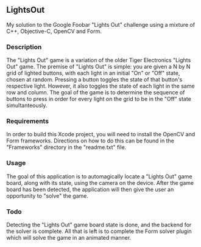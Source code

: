 ## LightsOut
My solution to the Google Foobar "Lights Out" challenge using a mixture of C++, Objective-C, OpenCV and Form.

### Description
The "Lights Out" game is a variation of the older Tiger Electronics "Lights Out" game.  The premise of "Lights Out" is simple:  you are given a N by N grid of lighted buttons, with each light in an initial "On" or "Off" state, chosen at random.  Pressing a button toggles the state of that button's respective light.  However, it also toggles the state of each light in the same row and column.  The goal of the game is to determine the sequence of buttons to press in order for every light on the grid to be in the "Off" state simultanteously.

### Requirements
In order to build this Xcode project, you will need to install the OpenCV and Form frameworks.  Directions on how to do this can be found in the "Frameworks" directory in the "readme.txt" file.

### Usage
The goal of this application is to automagically locate a "Lights Out" game board, along with its state, using the camera on the device.  After the game board has been detected, the application will then give the user an opportunity to "solve" the game.

### Todo
Detecting the "Lights Out" game board state is done, and the backend for the solver is complete.  All that is left is to complete the Form solver plugin which will solve the game in an animated manner.
